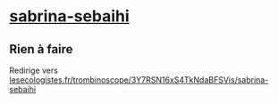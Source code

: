 # [sabrina-sebaihi](https://nouveau-front-populaire-legislatives-2024.fr/sabrina-sebaihi)

## Rien à faire
Redirige vers [lesecologistes.fr/trombinoscope/3Y7RSN16xS4TkNdaBFSVis/sabrina-sebaihi](https://lesecologistes.fr/trombinoscope/3Y7RSN16xS4TkNdaBFSVis/sabrina-sebaihi)
